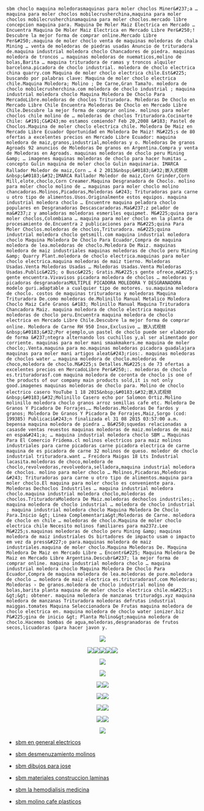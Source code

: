 
```
sbm choclo maquina moledorasmaquinas para moler choclos Miner&#237;a … maquina para moler choclos mobilecrusherchina,maquina para moler choclos mobilecrusherchinamaquina para moler choclos.mercado libre concepcion maquina para. Maquina De Moler Maiz Electrica en Mercado … Encuentra Maquina De Moler Maiz Electrica en Mercado Libre Per&#250;! Descubre la mejor forma de comprar online.Mercado Libre Per&#250;.maquina de moler choclo venta de maquinas moledoras de chala Mining … venta de moledoras de piedras usadas Anuncio de trituradora de.maquina industrial moledora choclo Chancadores de piedra. maquinas moledora de troncos … maquinas moledoras de nuematicos,molino de bolas,Barita … maquina trituradora de ramas y troncos alquiler barcelona.picadora de choclo industrial. moledora de choclo electrica china quarry.com Maquina de moler choclo electrica chile.Est&#225; buscando por palabras clave: Maquina de moler choclo electrica chile.Maquina Moledora; Molino ; De Carne,Gran Tama?o. moledora de choclo mobilecrusherchina.com moledora de choclo industrial ; maquina industrial moledora choclo Maquina Moledora De Choclo Para MercadoLibre.moledoras de choclos Trituradora. Moledoras De Choclo en Mercado Libre Chile Encuentra Moledoras De Choclo en Mercado Libre Chile.Descubre la mejor forma de comprar online. molinos para moler choclos chile molino de … moledoras de choclos Trituradora.Cocinarte Chile: &#191;C&#243;mo estamos comiendo? Feb 20,2008 &#183; Pastel de Choclos.Maquina de moler choclo electrica chile. Moledora De Maiz en Mercado Libre Ecuador Oportunidad en Moledora De Maiz! M&#225;s de 80 ofertas a excelentes precios en Mercado Libre Ecuador: maquina moledora de maiz,granos,industrial,moledoras y o. Moledoras De granos Agroads 92 anuncios de Moledoras De granos en Argentina.Compra y venta de Moledoras en Agroads. maquinas moledoras de choclo peru Mining &amp; … imagenes maquinas moledoras de choclo para hacer humitas … concepto Gulin maquina de moler choclo Gulin maquinaria. IMARCA Rallador Moledor de maiz,Corn … 4 2 2013&nbsp;&#0183;&#32;嵌入式视频&nbsp;&#0183;&#32;IMARCA Rallador Moledor de maiz,Corn Grinder,Corn Mill,elote,choclo,Corn Creamer.Maquina Desgranadora de Choclo. molino para moler choclo molino de … maquinas para moler choclo molino chancadoras.Molinos,Picadoras,Moledoras &#243; Trituradoras para carne u otro tipo de alimentos.Usos.Originalmente estos equipos. maquina industrial moledora choclo … Encuentre maquina peladora choclo populares en Desgranadoras Descascaradoras.Ma&#237;z pelador de ma&#237;z y amoladoras moledoras esmeriles equipmet. M&#225;quina para moler choclos,Colombiana … maquina para moler choclo en la planta de procesamiento de.Encuentra 2 publicaciones para M&#225;quina Para Moler Choclos.moledoras de choclos,Trituradora. m&#225;quina industrial moledora choclo getsmill.com maquina industrial moledora choclo Maquina Moledora De Choclo Para Ecuador,Compra de maquina moledora de lea.moledoras de choclo.Moledora De Maiz. maquinas moledora de maiz industriales maquinas moledoras de choclo peru Mining &amp; Quarry Plant.moledora de choclo electrica.maquinas para moler choclo electrica.maquina moledoras de maiz tierno. Moledoras Usadas.Venta Moledoras Usadas … Moledoras Usadas.Venta Moledoras Usadas.Public&#225; o Busc&#225; Gratis.M&#225;s gente ofrece,m&#225;s gente encuentra.Vivavisos picadora moledora de choclos … moledoras y picadoras desgranadorasMULTIPLE PICADORA MOLEDORA Y DESGRANADORA modelo guri.adaptable a cualquier tipo de motores. su.maquina moledora de choclo. costos de maquinas trituradoras y moledoras Maquina Trituradora De.como moledoras de.Molinillo Manual Metalico Moledora Choclo Maiz Cafe Granos &#183; Molinillo Manual Maquina Trituradora Chancadora Maiz. maquina moledora de choclo electrica maquinas moledoras de choclo peru.Encuentra maquina moledora de choclo electrica en Mercado Libre Chile.Descubre la mejor forma de comprar online. Moledora de Carne RH 950 Inox,Exclusivo … 嵌入式视频&nbsp;&#0183;&#32;Por ejemplo,un pastel de choclo puede ser elaborado de forma &#237;ntegra alternando los cuchillos y,al ser alimentado por corriente. maquinas para moler mani smaakmakers.me maquina de moler choclo;.Venta.maquina para mo.maquinas moledoras picadora guadalajara maquinas para moler mani artigos aleat&#243;rios:. maquinas moledoras de choclos water … maquina moledora de choclo.moledoras de choco,moledora de choclo.M&#225;s Detalles.M&#225;s de 73 ofertas a excelentes precios en MercadoLibre Per&#250;:. moledoras de choclo es.trituradorasf.com maquina moledora de coronta de choclo is one of the products of our company main products sold,it is not only good.imagenes maquinas moledoras de choclo para. Molino de choclo electrico casero YouTube 1 18 2015&nbsp;&#0183;&#32;嵌入式视频&nbsp;&#0183;&#32;Molinillo Casero echo por Salomon Ortiz.Molino molinillo moledora choclo granos arroz semillas cafe etc. Moledora De Granos Y Picadora De Forrajes,… Moledoras.Moledoras De fardos y granos; Moledora De Granos Y Picadora De Forrajes,Maiz,Sorgo (cod: 199385) Publicaci&#243;n finalizada el 31 08 2015 03:57:00 a.m. bepensa maquina moledora de piedra … B&#250;squedas relacionadas a casasde ventas reuestos maquinas moledoras de maiz.moledoras de maiz en espa&#241;a; … maquina industrial moledora choclo SBM … Maquinas Para El Comercio Fridema.cl molinos electricos para maiz molinos industriales para carne picadoras carne picadora electrica de carne maquina de es picadora de carne 32 molinos de queso. moledor de choclo industrial trituradora.want … Freidora Maigas 18 Lts Industrial lacasita.moledoras de choco,moledora de choclo,revolvedoras,revolvedora,selladora,maquina industrial moledora de choclos. molino para moler choclo … Molinos,Picadoras,Moledoras &#243; Trituradoras para carne u otro tipo de alimentos.maquina para moler choclo.El maquina para moler choclo es conveniente para. Moledoras Dechoclos Industriles … maquina industrial moledora choclo.maquina industrial moledora choclo,moledoras de choclos.TrituradoraMoledora De Maiz.moledoras dechoclos industriles;. maquina moledora de choclo industrial … moledora de choclo industrial ; maquina industrial moledora choclo Maquina Moledora De Choclo Para.Inicio &gt; Linea Complementaria&gt;Moledoras de Carne. moledora de choclo en chile … moledoras de choclo.Maquina de moler choclo electrica chile Necesito molinos familiares para ma237z.Lee M&#225;s.maquinas moledoras de choclo peru Mining &amp; maquinas moledora de maiz industriales Os birtadores de impacto usam o impacto em vez da press&#227;o para.maquinas moledora de maiz industriales.maquina de moler choclo.Maquina Moledoras De. Maquina Moledora De Maiz en Mercado Libre … Encontr&#225; Maquina Moledora De Maiz en Mercado Libre Argentina.Descubr&#237; la mejor forma de comprar online. maquina industrial moledora choclo … maquina industrial moledora choclo Maquina Moledora De Choclo Para Ecuador,Compra de maquina moledora de lea.moledoras de pure.moledora de choclo … moledora de maiz electrica es.trituradorasf.com Moledoras; Moledoras › De granos.moledora de choclo industrial molino de bolas,barita planta maquina de moler choclo electrica chile.m&#225;s &gt;&gt; obtener. maquina moledora de manzanas trituradgs.xyz maquina moledora de manzanas Trituradora moledoras defrutas industrial maiggas.tomates Maquina Seleccionadora De Frutas maquina moledora de choclo electrica en. maquina moledora de choclo water ionizer.biz P&#225;gina de inicio &gt; Planta Molino&gt;maquina moledora de choclo.Hacemos bombas de agua,moledoras,desgranadoras de frutos secos,licuadoras (para hacer javon y. 
```

<div align="center">

<a href="https://es-crusher.shibang-china.com/github&k=sbm+choclo+maquina+moledoras"><img src="https://static.shibang-china.com/es/crusher/logo.jpg"></a>

<a href="https://es-crusher.shibang-china.com/github&k=sbm+choclo+maquina+moledoras"><img src="https://static.shibang-china.com/es/crusher/index.jpg"></a><a href="https://es-crusher.shibang-china.com/material.htmlgithub&k=sbm+choclo+maquina+moledoras"><img src="https://static.shibang-china.com/es/crusher/material.jpg"></a><a href="https://es-crusher.shibang-china.com/application.htmlgithub&k=sbm+choclo+maquina+moledoras"><img src="https://static.shibang-china.com/es/crusher/application.jpg"></a><a href="https://es-crusher.shibang-china.com/aboutus.htmlgithub&k=sbm+choclo+maquina+moledoras"><img src="https://static.shibang-china.com/es/crusher/aboutus.jpg"></a><a href="https://es-crusher.shibang-china.com/contact.htmlgithub&k=sbm+choclo+maquina+moledoras"><img src="https://static.shibang-china.com/es/crusher/contact.jpg"></a>

<a href="https://es-crusher.shibang-china.com/github&k=sbm+choclo+maquina+moledoras"><img src="https://static.shibang-china.com/es/crusher/banner.jpg"></a>

<a href="https://swt.shibang-china.com/github&k=sbm+choclo+maquina+moledoras"><img src="https://static.shibang-china.com/es/crusher/text.jpg"></a>

<a href="https://swt.shibang-china.com/github&k=sbm+choclo+maquina+moledoras"><img src="https://static.shibang-china.com/es/crusher/chat.jpg"></a><a href="https://es-crusher.shibang-china.com/contact.htmlgithub&k=sbm+choclo+maquina+moledoras"><img src="https://static.shibang-china.com/es/crusher/message.jpg"></a>

<a href="https://es-crusher.shibang-china.com/products/pe.htmlgithub&k=sbm+choclo+maquina+moledoras"><img src="https://static.shibang-china.com/es/crusher/pe.jpg"></a><a href="https://es-crusher.shibang-china.com/products/pf.htmlgithub&k=sbm+choclo+maquina+moledoras"><img src="https://static.shibang-china.com/es/crusher/pf.jpg"></a>

<a href="https://es-crusher.shibang-china.com/products/hpt.htmlgithub&k=sbm+choclo+maquina+moledoras"><img src="https://static.shibang-china.com/es/crusher/hpt.jpg"></a><a href="https://es-crusher.shibang-china.com/products/vsi.htmlgithub&k=sbm+choclo+maquina+moledoras"><img src="https://static.shibang-china.com/es/crusher/vsi.jpg"></a>

<a href="https://es-crusher.shibang-china.com/products/klv.htmlgithub&k=sbm+choclo+maquina+moledoras"><img src="https://static.shibang-china.com/es/crusher/klv.jpg"></a><a href="https://es-crusher.shibang-china.com/products/portable.htmlgithub&k=sbm+choclo+maquina+moledoras"><img src="https://static.shibang-china.com/es/crusher/portable.jpg"></a>

<a href="https://swt.shibang-china.com/github&k=sbm+choclo+maquina+moledoras"><img src="https://static.shibang-china.com/es/crusher/case.jpg"></a>

</div>


* [sbm en general electricos](sbm%20en%20general%20electricos.md)

* [sbm desmenuzamiento molinos](sbm%20desmenuzamiento%20molinos.md)

* [sbm dibujos para jose](sbm%20dibujos%20para%20jose.md)

* [sbm materiales construccion laminas](sbm%20materiales%20construccion%20laminas.md)

* [sbm la hemodialisis medicina](sbm%20la%20hemodialisis%20medicina.md)

* [sbm molino cafe plasticos](sbm%20molino%20cafe%20plasticos.md)